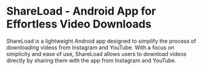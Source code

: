 # ShareLoad - Android App for Effortless Video Downloads

ShareLoad is a lightweight Android app designed to simplify the process of downloading videos from Instagram and YouTube. With a focus on simplicity and ease of use, ShareLoad allows users to download videos directly by sharing them with the app from Instagram and YouTube. 
